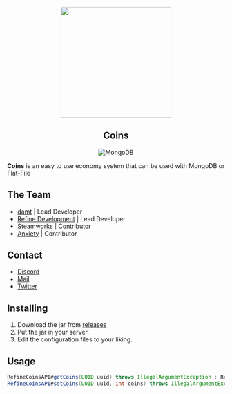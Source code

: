 <div align="center">

  [<img src="https://images-wixmp-ed30a86b8c4ca887773594c2.wixmp.com/f/aa454069-1f38-4db1-a9e3-75d6b00c42e8/demm4u3-78c5e05f-d4a6-494e-a676-8c006e9833b6.png/v1/fill/w_1280,h_1280,strp/miss_minutes_png_by_akithefullxd_demm4u3-fullview.png?token=eyJ0eXAiOiJKV1QiLCJhbGciOiJIUzI1NiJ9.eyJzdWIiOiJ1cm46YXBwOjdlMGQxODg5ODIyNjQzNzNhNWYwZDQxNWVhMGQyNmUwIiwiaXNzIjoidXJuOmFwcDo3ZTBkMTg4OTgyMjY0MzczYTVmMGQ0MTVlYTBkMjZlMCIsIm9iaiI6W1t7ImhlaWdodCI6Ijw9MTI4MCIsInBhdGgiOiJcL2ZcL2FhNDU0MDY5LTFmMzgtNGRiMS1hOWUzLTc1ZDZiMDBjNDJlOFwvZGVtbTR1My03OGM1ZTA1Zi1kNGE2LTQ5NGUtYTY3Ni04YzAwNmU5ODMzYjYucG5nIiwid2lkdGgiOiI8PTEyODAifV1dLCJhdWQiOlsidXJuOnNlcnZpY2U6aW1hZ2Uub3BlcmF0aW9ucyJdfQ.MF2sid1HxTTlBregJCwbTv30I822LhL1yhk15oWrJ_k" style="width:256px;height:256px"></img>](https://en.wikipedia.org/wiki/Loki_(TV_series))
  ## Coins

</small></i>

![MongoDB](https://img.shields.io/badge/MongoDB-%234ea94b.svg?style=for-the-badge&logo=mongodb&logoColor=white)

</div>

**Coins** is an easy to use economy system that can be used with MongoDB or Flat-File

## The Team
+ [damt](https://github.com/therealdamt) | Lead Developer
+ [Refine Development](https://github.com/RefineDevelopment) | Lead Developer
+ [Steamworks](https://github.com/steamworksmc) | Contributor
 + [Anxiety](https://github.com/AnxietyDev) | Contributor

## Contact
- [Discord](https://dsc.gg/refine)
- [Mail](mailto:refinedevelopment@gmail.com)
- [Twitter](https://twitter.com/RefineDev)

## Installing
1. Download the jar from <a href="https://github.com/RefineDevelopment/RefineCoins/releases/">releases</a>
2. Put the jar in your server.
3. Edit the configuration files to your liking.

## Usage

```java
RefineCoinsAPI#getCoins(UUID uuid) throws IllegalArgumentException : Returns the amount of coins a profile has. 
RefineCoinsAPI#setCoins(UUID uuid, int coins) throws IllegalArgumentException : Returns nothing.
```

